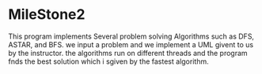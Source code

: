 # MileStone2
This program implements Several problem solving Algorithms such as DFS, ASTAR, and BFS. we input a problem and we implement a UML givent to us by the instructor. the algorithms run on different threads and the program fnds the best solution which i sgiven by the fastest algorithm.
